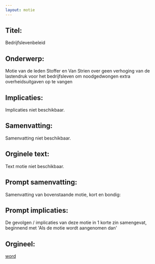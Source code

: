 ```yaml
---
layout: motie
---
```

## Titel:
Bedrijfslevenbeleid
## Onderwerp:
Motie van de leden Stoffer en Van Strien over geen verhoging van de lastendruk voor het bedrijfsleven om noodgedwongen extra overheidsuitgaven op te vangen 
## Implicaties:
Implicaties niet beschikbaar.
## Samenvatting:
Samenvatting niet beschikbaar.
## Orginele text:
Text motie niet beschikbaar.

## Prompt samenvatting:
Samenvatting van bovenstaande motie, kort en bondig:


## Prompt implicaties:
De gevolgen / implicaties van deze motie in 1 korte zin samengevat, beginnend met 'Als de motie wordt aangenomen dan' 

## Orgineel:
[word](https://gegevensmagazijn.tweedekamer.nl/OData/v4/2.0/Document(3d30701b-e623-4983-b0e6-741c2a3418e4)/resource)
